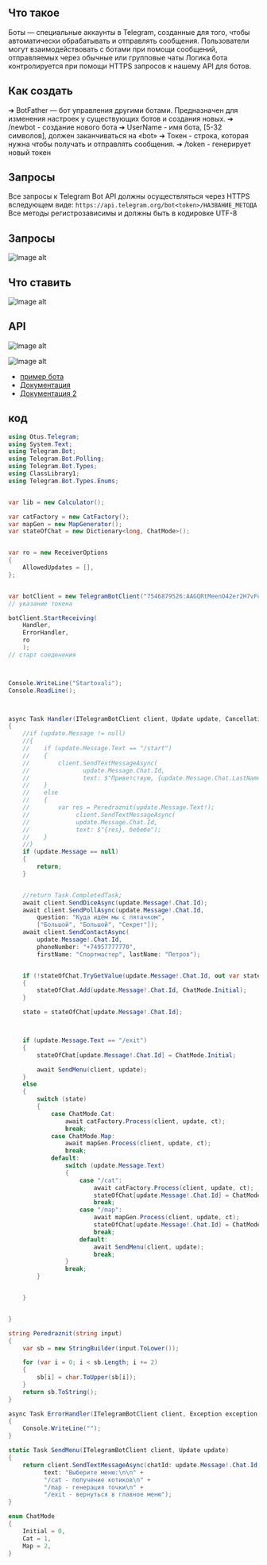 ## Что такое
Боты — специальные аккаунты в Telegram, созданные для того, чтобы автоматически обрабатывать и отправлять сообщения.
Пользователи могут взаимодействовать с ботами при помощи сообщений, отправляемых через обычные или групповые чаты 
Логика бота контролируется при помощи HTTPS запросов к нашему API для ботов.



## Как создать
➔ BotFather — бот управления другими ботами. Предназначен для изменения настроек у существующих ботов и создания новых.
➔ /newbot - создание нового бота
➔ UserName - имя бота, [5-32 символов], должен заканчиваться на «bot»
➔ Токен - строка, которая нужна чтобы получать и отправлять сообщения.
➔ /token - генерирует новый токен

## Запросы
Все запросы к Telegram Bot API должны осуществляться через HTTPS вследующем виде:
```https://api.telegram.org/bot<token>/НАЗВАНИЕ_МЕТОДА```
Все методы регистрозависимы и должны быть в кодировке UTF-8

## Запросы
![Image alt](https://github.com/IlyaGall/C-/blob/main/18%20%D0%97%D0%BD%D0%B0%D0%BA%D0%BE%D0%BC%D1%81%D1%82%D0%B2%D0%BE%20%D1%81%20Telegram%20API/img/1.PNG)

## Что ставить

![Image alt](https://github.com/IlyaGall/C-/blob/main/18%20%D0%97%D0%BD%D0%B0%D0%BA%D0%BE%D0%BC%D1%81%D1%82%D0%B2%D0%BE%20%D1%81%20Telegram%20API/img/2.PNG)

## API

![Image alt](https://github.com/IlyaGall/C-/blob/main/18%20%D0%97%D0%BD%D0%B0%D0%BA%D0%BE%D0%BC%D1%81%D1%82%D0%B2%D0%BE%20%D1%81%20Telegram%20API/img/3.PNG)

![Image alt](https://github.com/IlyaGall/C-/blob/main/18%20%D0%97%D0%BD%D0%B0%D0%BA%D0%BE%D0%BC%D1%81%D1%82%D0%B2%D0%BE%20%D1%81%20Telegram%20API/img/4.PNG)



* [пример бота](https://github.com/rodion-m/ChatGPT_API_dotnet/tree/master/samples/ChatGpt.TelegramBotExample)
* [Документация](https://telegrambots.github.io/book/2/send-msg/text-msg.html)
* [Документация 2](https://core.telegram.org/bots/api#authorizing-your-bot)

## код 

```c#
using Otus.Telegram;
using System.Text;
using Telegram.Bot;
using Telegram.Bot.Polling;
using Telegram.Bot.Types;
using ClassLibrary1;
using Telegram.Bot.Types.Enums;


var lib = new Calculator();

var catFactory = new CatFactory();
var mapGen = new MapGenerator();
var stateOfChat = new Dictionary<long, ChatMode>();


var ro = new ReceiverOptions
{
    AllowedUpdates = [],
};


var botClient = new TelegramBotClient("7546879526:AAGQRtMeenO42er2H7vFuaJENcFjsW-KU-U"); 
// указание токена

botClient.StartReceiving(
    Handler,
    ErrorHandler,
    ro
    );
// старт соеденения



Console.WriteLine("Startovali");
Console.ReadLine();



async Task Handler(ITelegramBotClient client, Update update, CancellationToken ct)
{
    //if (update.Message != null)
    //{
    //    if (update.Message.Text == "/start")
    //    {
    //        client.SendTextMessageAsync(
    //               update.Message.Chat.Id,
    //               text: $"Приветствую, {update.Message.Chat.LastName}, я буду тебя передразнивать ");
    //    }
    //    else
    //    {
    //        var res = Peredraznit(update.Message.Text!);
    //             client.SendTextMessageAsync(
    //             update.Message.Chat.Id,
    //             text: $"{res}, бебебе");
    //    }
    //}
    if (update.Message == null)
    {
        return;
    }


    //return Task.CompletedTask;
    await client.SendDiceAsync(update.Message!.Chat.Id);
    await client.SendPollAsync(update.Message!.Chat.Id,
        question: "Куда идём мы с пятачком",
        ["Большой", "Большой", "Секрет"]);
    await client.SendContactAsync(
        update.Message!.Chat.Id,
        phoneNumber: "+74957777770",
        firstName: "Спортмастер", lastName: "Петров");


    if (!stateOfChat.TryGetValue(update.Message!.Chat.Id, out var state))
    {
        stateOfChat.Add(update.Message!.Chat.Id, ChatMode.Initial);
    }

    state = stateOfChat[update.Message!.Chat.Id];



    if (update.Message.Text == "/exit")
    {
        stateOfChat[update.Message!.Chat.Id] = ChatMode.Initial;

        await SendMenu(client, update);
    }
    else
    {
        switch (state)
        {
            case ChatMode.Cat:
                await catFactory.Process(client, update, ct);
                break;
            case ChatMode.Map:
                await mapGen.Process(client, update, ct);
                break;
            default:
                switch (update.Message.Text)
                {
                    case "/cat":
                        await catFactory.Process(client, update, ct);
                        stateOfChat[update.Message!.Chat.Id] = ChatMode.Cat;
                        break;
                    case "/map":
                        await mapGen.Process(client, update, ct);
                        stateOfChat[update.Message!.Chat.Id] = ChatMode.Map;
                        break;
                    default:
                        await SendMenu(client, update);
                        break;
                }
                break;
        }


    }


}

string Peredraznit(string input)
{
    var sb = new StringBuilder(input.ToLower());

    for (var i = 0; i < sb.Length; i += 2)
    {
        sb[i] = char.ToUpper(sb[i]);
    }
    return sb.ToString();
}

async Task ErrorHandler(ITelegramBotClient client, Exception exception, CancellationToken ct)
{
    Console.WriteLine("");
}

static Task SendMenu(ITelegramBotClient client, Update update)
{
    return client.SendTextMessageAsync(chatId: update.Message!.Chat.Id,
          text: "Выберите меню:\n\n" +
          "/cat - получение котиков\n" +
          "/map - генерация точки\n" +
          "/exit - вернуться в главное меню");
}

enum ChatMode
{
    Initial = 0,
    Cat = 1,
    Map = 2,
}


```